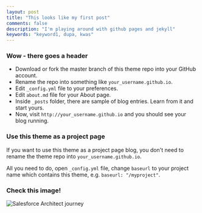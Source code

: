 ```yaml
---
layout: post
title: "This looks like my first post"
comments: false
description: "I'm playing around with github pages and jekyll"
keywords: "keyword1, dupa, kwas"
---
```


### Wow - there goes a header

- Download or fork the master branch of this theme repo into your GitHub account.
- Rename the repo into something like `your_username.github.io`.
- Edit `_config.yml` file to your preferences.
- Edit `about.md` file for your About page.
- Inside `_posts` folder, there are sample of blog entries. Learn from it and start yours.
- Now, visit `http://your_username.github.io` and you should see your blog running.

### Use this theme as a project page

If you want to use this theme as a project page blog, you don't need to rename the theme repo into `your_username.github.io`.

All you need to do, open `_config.yml` file, change `baseurl` to your project name which contains this theme, e.g. `baseurl: "/myproject"`.

### Check this image!

![Salesforce Architect journey](https://developer.salesforce.com/resources2/certification-site/images/roles/2019-09_CTA-Pyramid-Explorations_FINAL-Characters.png)

